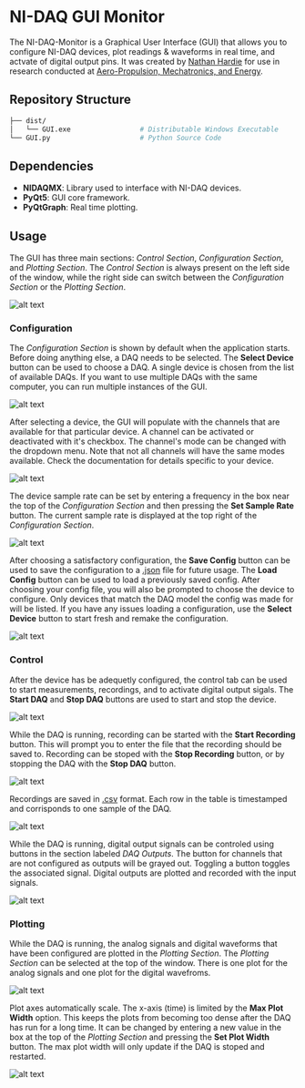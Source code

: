 # NI-DAQ GUI Monitor

The NI-DAQ-Monitor is a Graphical User Interface (GUI) that allows you to configure NI-DAQ devices, plot readings & waveforms in real time, and actvate of digital output pins. It was created by [Nathan Hardie](https://github.com/Nate-4-4) for use in research conducted at [Aero-Propulsion, Mechatronics, and Energy](https://ame.fsu.edu).

## Repository Structure

```bash
├── dist/                       
│   └── GUI.exe                 # Distributable Windows Executable
└── GUI.py                      # Python Source Code
```

## Dependencies
- **NIDAQMX**: Library used to interface with NI-DAQ devices.
- **PyQt5**: GUI core framework.
- **PyQtGraph**: Real time plotting.

## Usage
The GUI has three main sections: *Control Section*, *Configuration Section*, and *Plotting Section*. The *Control Section* is always present on the left side of the window, while the right side can switch between the *Configuration Section* or the *Plotting Section*. 

![alt text](media/Tabs.PNG "Image demonstrating switching between tabs")

### Configuration
The *Configuration Section* is shown by default when the application starts. Before doing anything else, a DAQ needs to be selected. The **Select Device** button can be used to choose a DAQ. A single device is chosen from the list of available DAQs. If you want to use multiple DAQs with the same computer, you can run multiple instances of the GUI. 

![alt text](media/Select.PNG "Image demonstrating choosing a device")

After selecting a device, the GUI will populate with the channels that are available for that particular device. A channel can be activated or deactivated with it's checkbox. The channel's mode can be changed with the dropdown menu. Note that not all channels will have the same modes available. Check the documentation for details specific to your device. 

![alt text](media/Config.PNG "Image demonstrating configuration")

The device sample rate can be set by entering a frequency in the box near the top of the *Configuration Section* and then pressing the **Set Sample Rate** button. The current sample rate is displayed at the top right of the *Configuration Section*.

![alt text](media/Sample.PNG "Image demonstrating sample rate selection")

After choosing a satisfactory configuration, the **Save Config** button can be used to save the configuration to a [.json](testConfig2.json) file for future usage. The **Load Config** button can be used to load a previously saved config. After choosing your config file, you will also be prompted to choose the device to configure. Only devices that match the DAQ model the config was made for will be listed. If you have any issues loading a configuration, use the **Select Device** button to start fresh and remake the configuration.

![alt text](media/SaveLoad.PNG "Image demonstrating saving configuration")

### Control
After the device has be adequetly configured, the control tab can be used to start measurements, recordings, and to activate digital output sigals. The **Start DAQ** and **Stop DAQ** buttons are used to start and stop the device. 

![alt text](media/Start.PNG "Image demonstrating starting or stopping the DAQ")

While the DAQ is running, recording can be started with the **Start Recording** button. This will prompt you to enter the file that the recording should be saved to. Recording can be stoped with the **Stop Recording** button, or by stopping the DAQ with the **Stop DAQ** button.

![alt text](media/RecordButton.PNG "Image demonstrating starting or stopping recording")

Recordings are saved in [.csv](testFile.csv) format. Each row in the table is timestamped and corrisponds to one sample of the DAQ. 

![alt text](media/Recording.PNG "Image of .csv recording")

While the DAQ is running, digital output signals can be controled using buttons in the section labeled *DAQ Outputs*. The button for channels that are not configured as outputs will be grayed out. Toggling a button toggles the associated signal. Digital outputs are plotted and recorded with the input signals.

![alt text](media/Outputs.PNG "Image demonstrating the output buttons")

### Plotting

While the DAQ is running, the analog signals and digital waveforms that have been configured are plotted in the *Plotting Section*. The *Plotting Section* can be selected at the top of the window. There is one plot for the analog signals and one plot for the digital wavefroms. 

![alt text](media/Plot.PNG "Image showing plots")

Plot axes automatically scale. The x-axis (time) is limited by the **Max Plot Width** option. This keeps the plots from becoming too dense after the DAQ has run for a long time. It can be changed by entering a new value in the box at the top of the *Plotting Section* and pressing the **Set Plot Width** button. The max plot width will only update if the DAQ is stoped and restarted. 

![alt text](media/Axes.PNG "Image demonstrating how to change the x-axis max scaling")




